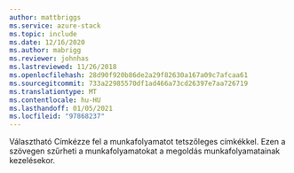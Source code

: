 ```yaml
---
author: mattbriggs
ms.service: azure-stack
ms.topic: include
ms.date: 12/16/2020
ms.author: mabrigg
ms.reviewer: johnhas
ms.lastreviewed: 11/26/2018
ms.openlocfilehash: 28d90f920b86de2a29f82630a167a09c7afcaa61
ms.sourcegitcommit: 733a22985570df1ad466a73cd26397e7aa726719
ms.translationtype: MT
ms.contentlocale: hu-HU
ms.lasthandoff: 01/05/2021
ms.locfileid: "97868237"
---
```

Választható Címkézze fel a munkafolyamatot tetszőleges címkékkel. Ezen a szövegen szűrheti a munkafolyamatokat a megoldás munkafolyamatainak kezelésekor.